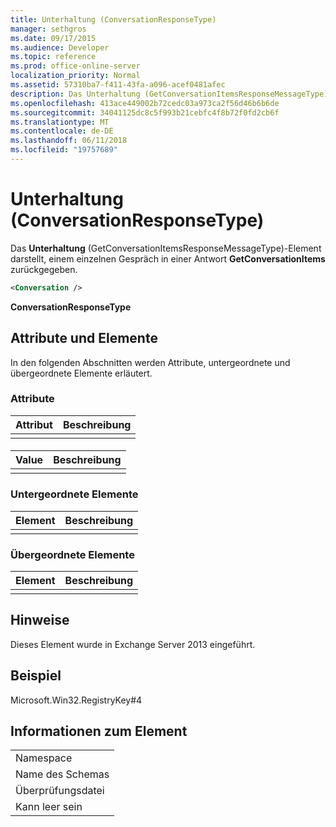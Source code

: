 ```yaml
---
title: Unterhaltung (ConversationResponseType)
manager: sethgros
ms.date: 09/17/2015
ms.audience: Developer
ms.topic: reference
ms.prod: office-online-server
localization_priority: Normal
ms.assetid: 57310ba7-f411-43fa-a096-acef0481afec
description: Das Unterhaltung (GetConversationItemsResponseMessageType)-Element darstellt, einem einzelnen Gespräch in einer Antwort GetConversationItems zurückgegeben.
ms.openlocfilehash: 413ace449002b72cedc03a973ca2f56d46b6b6de
ms.sourcegitcommit: 34041125dc8c5f993b21cebfc4f8b72f0fd2cb6f
ms.translationtype: MT
ms.contentlocale: de-DE
ms.lasthandoff: 06/11/2018
ms.locfileid: "19757689"
---
```

# <a name="conversation-conversationresponsetype"></a>Unterhaltung (ConversationResponseType)

Das **Unterhaltung** (GetConversationItemsResponseMessageType)-Element darstellt, einem einzelnen Gespräch in einer Antwort **GetConversationItems** zurückgegeben. 
  
```XML
<Conversation />
```

 **ConversationResponseType**
## <a name="attributes-and-elements"></a>Attribute und Elemente

In den folgenden Abschnitten werden Attribute, untergeordnete und übergeordnete Elemente erläutert.
  
### <a name="attributes"></a>Attribute

|**Attribut**|**Beschreibung**|
|:-----|:-----|
|||
   
#### 

|**Value**|**Beschreibung**|
|:-----|:-----|
|||
   
### <a name="child-elements"></a>Untergeordnete Elemente

|**Element**|**Beschreibung**|
|:-----|:-----|
|||
   
### <a name="parent-elements"></a>Übergeordnete Elemente

|**Element**|**Beschreibung**|
|:-----|:-----|
|||
   
## <a name="remarks"></a>Hinweise

Dieses Element wurde in Exchange Server 2013 eingeführt.
  
## <a name="example"></a>Beispiel

Microsoft.Win32.RegistryKey#4
  
## <a name="element-information"></a>Informationen zum Element

||
|:-----|
|Namespace  <br/> |
|Name des Schemas  <br/> |
|Überprüfungsdatei  <br/> |
|Kann leer sein  <br/> |
   

